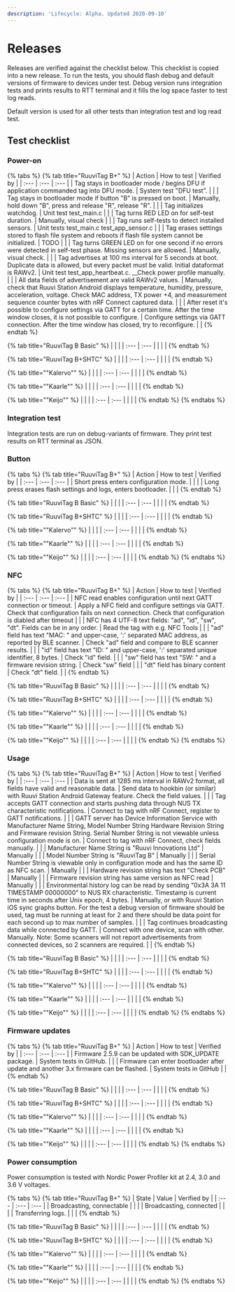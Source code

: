 ```yaml
---
description: 'Lifecycle: Alpha. Updated 2020-09-10'
---
```


# Releases

Releases are verified against the checklist below. This checklist is copied into a new release. To run the tests, you should flash debug and default versions of firmware to devices under test. Debug version runs integration tests and prints results to RTT terminal and it fills the log space faster to test log reads.

Default version is used for all other tests than integration test and log read test. 

## Test checklist

### Power-on

{% tabs %}
{% tab title="RuuviTag B+" %}
| Action | How to test | Verified by |
| :--- | :--- | :--- |
| Tag stays in bootloader mode / begins DFU if application commanded tag into DFU mode. | System test "DFU test". |  |
| Tag stays in bootloader mode if button "B" is pressed on boot. | Manually, hold down "B", press and release "R", release "R". |  |
| Tag initializes watchdog. | Unit test test\_main.c |  |
| Tag turns RED LED on for self-test duration. | Manually, visual check |  |
| Tag runs self-tests to detect installed sensors. | Unit tests test\_main.c test\_app\_sensor.c |  |
| Tag erases settings stored to flash file system and reboots if flash file system cannot be initialized. | TODO |  |
| Tag turns GREEN LED on for one second if no errors were detected in self-test phase. Missing sensors are allowed. | Manually, visual check. |  |
| Tag advertises at 100 ms interval for 5 seconds at boot. Duplicate data is allowed, but every packet must be valid. Initial dataformat is RAWv2. | Unit test test\_app\_heartbeat.c. \_\_Check power profile manually. |  |
| All data fields of advertisement are valid RAWv2 values. | Manually, check that Ruuvi Station Android displays temperature, humidity, pressure, acceleration, voltage. Check MAC address, TX power +4, and measurement sequence counter bytes with nRF Connect captured data. |  |
| After reset it's possible to configure settings via GATT for a certain time. After the time window closes, it is not possible to configure. | Configure settings via GATT connection. After the time window has closed, try to reconfigure. |  |
{% endtab %}

{% tab title="RuuviTag B Basic" %}
|  |  |
| :--- | :--- |
|  |  |
{% endtab %}

{% tab title="RuuviTag B+SHTC" %}
|  |  |
| :--- | :--- |
|  |  |
{% endtab %}

{% tab title="\"Kalervo\"" %}
|  |  |
| :--- | :--- |
|  |  |
{% endtab %}

{% tab title="\"Kaarle\"" %}
|  |  |
| :--- | :--- |
|  |  |
{% endtab %}

{% tab title="\"Keijo\"" %}
|  |  |
| :--- | :--- |
|  |  |
{% endtab %}
{% endtabs %}

### Integration test

Integration tests are run on debug-variants of firmware. They print test results on RTT terminal as JSON. 

### Button

{% tabs %}
{% tab title="RuuviTag B+" %}
| Action | How to test | Verified by |
| :--- | :--- | :--- |
| Short press enters configuration mode. |  |  |
| Long press erases flash settings and logs, enters bootloader. |  |  |
{% endtab %}

{% tab title="RuuviTag B Basic" %}
|  |  |
| :--- | :--- |
|  |  |
{% endtab %}

{% tab title="RuuviTag B+SHTC" %}
|  |  |
| :--- | :--- |
|  |  |
{% endtab %}

{% tab title="\"Kalervo\"" %}
|  |  |
| :--- | :--- |
|  |  |
{% endtab %}

{% tab title="\"Kaarle\"" %}
|  |  |
| :--- | :--- |
|  |  |
{% endtab %}

{% tab title="\"Keijo\"" %}
|  |  |
| :--- | :--- |
|  |  |
{% endtab %}
{% endtabs %}

### NFC

{% tabs %}
{% tab title="RuuviTag B+" %}
| Action | How to test | Verified by |
| :--- | :--- | :--- |
| NFC read enables configuration until next GATT connection or timeout. | Apply a NFC field and configure settings via GATT. Check that configuration fails on next connection. Check that configuration is diabled after timeout |  |
| NFC has 4 UTF-8 text fields: "ad", "id", "sw", "dt". Fields can be in any order. | Read the tag with e.g. NFC Tools |  |
| "ad" field has text "MAC: " and upper-case, ':' separated MAC address, as reported by BLE scanner. | Check "ad" field and compare to BLE scanner results. |  |
| "id" field has text "ID: " and upper-case, ':' separated unique identifier, 8 bytes. | Check "id" field.  |  |
| "sw" field has text "SW: " and a firmware revision string.  | Check "sw" field |  |
| "dt" field has binary content | Check "dt" field. |  |
{% endtab %}

{% tab title="RuuviTag B Basic" %}
|  |  |
| :--- | :--- |
|  |  |
{% endtab %}

{% tab title="RuuviTag B+SHTC" %}
|  |  |
| :--- | :--- |
|  |  |
{% endtab %}

{% tab title="\"Kalervo\"" %}
|  |  |
| :--- | :--- |
|  |  |
{% endtab %}

{% tab title="\"Kaarle\"" %}
|  |  |
| :--- | :--- |
|  |  |
{% endtab %}

{% tab title="\"Keijo\"" %}
|  |  |
| :--- | :--- |
|  |  |
{% endtab %}
{% endtabs %}

### Usage

{% tabs %}
{% tab title="RuuviTag B+" %}
| Action | How to test | Verified by |
| :--- | :--- | :--- |
| Data is sent at 1285 ms interval in RAWv2 format, all fields have valid and reasonable data.  | Send data to hookbin \(or similar\) with Ruuvi Station Android Gateway feature. Check the field values.  |  |
| Tag accepts GATT connection and starts pushing data through NUS TX characteristic notifications.   | Connect to tag with nRF Connect, register to GATT notifications.  |  |
| GATT server has Device Information Service with Manufacturer Name String, Model Number String Hardware Revision String and Firmware revision String. Serial Number String is not viewable unless configuration mode is on. | Connect to tag with nRF Connect, check fields manually. |  |
| Manufacturer Name String is "Ruuvi Innovations Ltd" | Manually |  |
| Model Number String is "RuuviTag B" | Manually |  |
| Serial Number String is viewable only in configuration mode and has the same ID as NFC scan.  | Manually |  |
| Hardware revision string has text "Check PCB" | Manually |  |
| Firmware revision string has same version as NFC read | Manually |  |
| Environmental history log can be read by sending "0x3A 3A 11 TIMESTAMP 00000000" to NUS RX characteristic. Timestamp is current time in seconds after Unix epoch, 4 bytes.  | Manually, or with Ruuvi Station iOS sync graphs button. For the test a debug version of firmware should be used, tag must be running at least for 2 and there should be data point for each second up to max number of samples.  |  |
| Tag continues broadcasting data while connected by GATT.  | Connect with one device, scan with other. Manually. Note: Some scanners will not report advertisements from connected devices, so 2 scanners are required.  |  |
{% endtab %}

{% tab title="RuuviTag B Basic" %}
|  |  |
| :--- | :--- |
|  |  |
{% endtab %}

{% tab title="RuuviTag B+SHTC" %}
|  |  |
| :--- | :--- |
|  |  |
{% endtab %}

{% tab title="\"Kalervo\"" %}
|  |  |
| :--- | :--- |
|  |  |
{% endtab %}

{% tab title="\"Kaarle\"" %}
|  |  |
| :--- | :--- |
|  |  |
{% endtab %}

{% tab title="\"Keijo\"" %}
|  |  |
| :--- | :--- |
|  |  |
{% endtab %}
{% endtabs %}

### Firmware updates

{% tabs %}
{% tab title="RuuviTag B+" %}
| Action | How to test | Verified by |
| :--- | :--- | :--- |
| Firmware 2.5.9 can be updated with SDK\_UPDATE package. | System tests in GitHub.  |  |
| Firmware can enter bootloader after update and another 3.x firmware can be flashed.  | System tests in GitHub |  |
{% endtab %}

{% tab title="RuuviTag B Basic" %}
|  |  |
| :--- | :--- |
|  |  |
{% endtab %}

{% tab title="RuuviTag B+SHTC" %}
|  |  |
| :--- | :--- |
|  |  |
{% endtab %}

{% tab title="\"Kalervo\"" %}
|  |  |
| :--- | :--- |
|  |  |
{% endtab %}

{% tab title="\"Kaarle\"" %}
|  |  |
| :--- | :--- |
|  |  |
{% endtab %}

{% tab title="\"Keijo\"" %}
|  |  |
| :--- | :--- |
|  |  |
{% endtab %}
{% endtabs %}

### Power consumption

Power consumption is tested with Nordic Power Profiler kit at 2.4, 3.0 and 3.6 V voltages. 

{% tabs %}
{% tab title="RuuviTag B+" %}
| State | Value | Verified by |
| :--- | :--- | :--- |
| Broadcasting, connectable |  |  |
| Broadcasting, connected |  |  |
| Transferring logs.  |  |  |
{% endtab %}

{% tab title="RuuviTag B Basic" %}
|  |  |
| :--- | :--- |
|  |  |
{% endtab %}

{% tab title="RuuviTag B+SHTC" %}
|  |  |
| :--- | :--- |
|  |  |
{% endtab %}

{% tab title="\"Kalervo\"" %}
|  |  |
| :--- | :--- |
|  |  |
{% endtab %}

{% tab title="\"Kaarle\"" %}
|  |  |
| :--- | :--- |
|  |  |
{% endtab %}

{% tab title="\"Keijo\"" %}
|  |  |
| :--- | :--- |
|  |  |
{% endtab %}
{% endtabs %}



